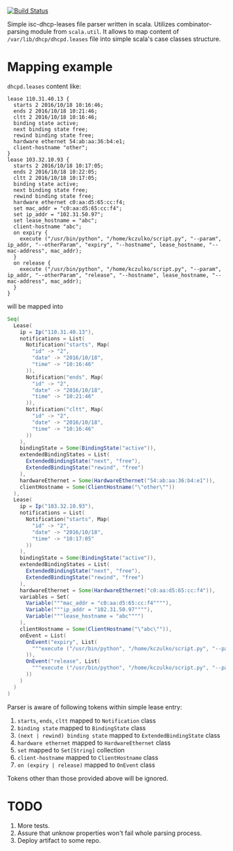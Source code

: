 [![Build Status](https://travis-ci.org/kczulko/isc-dhcp-leases-parser.svg?branch=master)](https://travis-ci.org/kczulko/isc-dhcp-leases-parser)

Simple isc-dhcp-leases file parser written in scala. Utilizes combinator-parsing module from `scala.util`. It allows to map content of `/var/lib/dhcp/dhcpd.leases` file into simple scala's case classes structure.

# Mapping example

`dhcpd.leases` content like:

```
lease 110.31.40.13 {
  starts 2 2016/10/18 10:16:46;
  ends 2 2016/10/18 10:21:46;
  cltt 2 2016/10/18 10:16:46;
  binding state active;
  next binding state free;
  rewind binding state free;
  hardware ethernet 54:ab:aa:36:b4:e1;
  client-hostname "other";
}
lease 103.32.10.93 {
  starts 2 2016/10/18 10:17:05;
  ends 2 2016/10/18 10:22:05;
  cltt 2 2016/10/18 10:17:05;
  binding state active;
  next binding state free;
  rewind binding state free;
  hardware ethernet c0:aa:d5:65:cc:f4;
  set mac_addr = "c0:aa:d5:65:cc:f4";
  set ip_addr = "102.31.50.97";
  set lease_hostname = "abc";
  client-hostname "abc";
  on expiry {
    execute ("/usr/bin/python", "/home/kczulko/script.py", "--param", ip_addr, "--otherParam", "expiry", "--hostname", lease_hostname, "--mac-address", mac_addr);
  }
  on release {
    execute ("/usr/bin/python", "/home/kczulko/script.py", "--param", ip_addr, "--otherParam", "release", "--hostname", lease_hostname, "--mac-address", mac_addr);
  }
}
```

will be mapped into

```scala
Seq(
  Lease(
    ip = Ip("110.31.40.13"),
    notifications = List(
      Notification("starts", Map(
        "id" -> "2",
        "date" -> "2016/10/18",
        "time" -> "10:16:46"
      )),
      Notification("ends", Map(
        "id" -> "2",
        "date" -> "2016/10/18",
        "time" -> "10:21:46"
      )),
      Notification("cltt", Map(
        "id" -> "2",
        "date" -> "2016/10/18",
        "time" -> "10:16:46"
      ))
    ),
    bindingState = Some(BindingState("active")),
    extendedBindingStates = List(
      ExtendedBindingState("next", "free"),
      ExtendedBindingState("rewind", "free")
    ),
    hardwareEthernet = Some(HardwareEthernet("54:ab:aa:36:b4:e1")),
    clientHostname = Some(ClientHostname("\"other\""))
  ),
  Lease(
    ip = Ip("103.32.10.93"),
    notifications = List(
      Notification("starts", Map(
        "id" -> "2",
        "date" -> "2016/10/18",
        "time" -> "10:17:05"
      ))
    ),
    bindingState = Some(BindingState("active")),
    extendedBindingStates = List(
      ExtendedBindingState("next", "free"),
      ExtendedBindingState("rewind", "free")
    ),
    hardwareEthernet = Some(HardwareEthernet("c0:aa:d5:65:cc:f4")),
    variables = Set(
      Variable("""mac_addr = "c0:aa:d5:65:cc:f4""""),
      Variable("""ip_addr = "102.31.50.97""""),
      Variable("""lease_hostname = "abc"""")
    ),
    clientHostname = Some(ClientHostname("\"abc\"")),
    onEvent = List(
      OnEvent("expiry", List(
        """execute ("/usr/bin/python", "/home/kczulko/script.py", "--param", ip_addr, "--otherParam", "expiry", "--hostname", lease_hostname, "--mac-address", mac_addr)"""
      )),
      OnEvent("release", List(
        """execute ("/usr/bin/python", "/home/kczulko/script.py", "--param", ip_addr, "--otherParam", "release", "--hostname", lease_hostname, "--mac-address", mac_addr)"""
      ))
    )
  )
)
```

Parser is aware of following tokens within simple lease entry:
1. `starts`, `ends`, `cltt` mapped to `Notification` class
1. `binding state` mapped to `BindingState` class 
1. `(next | rewind) binding state` mapped to `ExtendedBindingState` class 
1. `hardware ethernet` mapped to `HardwareEthernet` class 
1. `set` mapped to `Set[String]` collection
1. `client-hostname` mapped to `ClientHostname` class
1. `on (expiry | release)` mapped to `OnEvent` class

Tokens other than those provided above will be ignored.

# TODO

1. More tests.
1. Assure that unknow properties won't fail whole parsing process.
1. Deploy artifact to some repo.

